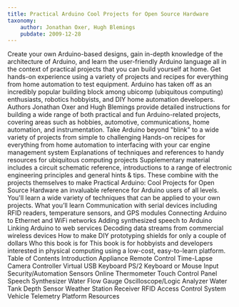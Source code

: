 ```yaml
---
title: Practical Arduino Cool Projects for Open Source Hardware
taxonomy:
	author: Jonathan Oxer, Hugh Blemings
	pubdate: 2009-12-28
---
```

Create your own Arduino-based designs, gain in-depth knowledge of the architecture of Arduino, and learn the user-friendly Arduino language all in the context of practical projects that you can build yourself at home. Get hands-on experience using a variety of projects and recipes for everything from home automation to test equipment. Arduino has taken off as an incredibly popular building block among ubicomp (ubiquitous computing) enthusiasts, robotics hobbyists, and DIY home automation developers. Authors Jonathan Oxer and Hugh Blemings provide detailed instructions for building a wide range of both practical and fun Arduino-related projects, covering areas such as hobbies, automotive, communications, home automation, and instrumentation. Take Arduino beyond "blink" to a wide variety of projects from simple to challenging Hands-on recipes for everything from home automation to interfacing with your car engine management system Explanations of techniques and references to handy resources for ubiquitous computing projects Supplementary material includes a circuit schematic reference, introductions to a range of electronic engineering principles and general hints & tips. These combine with the projects themselves to make Practical Arduino: Cool Projects for Open Source Hardware an invaluable reference for Arduino users of all levels. You'll learn a wide variety of techniques that can be applied to your own projects. What you’ll learn Communication with serial devices including RFID readers, temperature sensors, and GPS modules Connecting Arduino to Ethernet and WiFi networks Adding synthesized speech to Arduino Linking Arduino to web services Decoding data streams from commercial wireless devices How to make DIY prototyping shields for only a couple of dollars Who this book is for This book is for hobbyists and developers interested in physical computing using a low-cost, easy-to-learn platform. Table of Contents Introduction Appliance Remote Control Time-Lapse Camera Controller Virtual USB Keyboard PS/2 Keyboard or Mouse Input Security/Automation Sensors Online Thermometer Touch Control Panel Speech Synthesizer Water Flow Gauge Oscilloscope/Logic Analyzer Water Tank Depth Sensor Weather Station Receiver RFID Access Control System Vehicle Telemetry Platform Resources